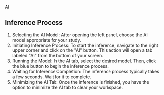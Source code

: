 AI

## Inference Process

1. Selecting the AI Model: After opening the left panel, choose the AI model appropriate for your study.
2. Initiating Inference Process: To start the inference, navigate to the right upper corner and click on the "AI" button. This action will open a tab 
   labeled "AI" from the bottom of your screen.
3. Running the Model: In the AI tab, select the desired model. Then, click the blue button to begin the inference process.
4. Waiting for Inference Completion: The inference process typically takes a few seconds. Wait for it to complete.
5. Minimizing the AI Tab: Once the inference is finished, you have the option to minimize the AI tab to clear your workspace.

   
